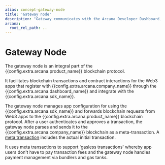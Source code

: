 ```yaml
---
alias: concept-gateway-node
title: 'Gateway node'
description: "Gateway communicates with the Arcana Developer Dashboard, the ADKG subsystem and the blockchain. Developers don't interact with it directly."
arcana:
  root_rel_path: ..
---
```


# Gateway Node

The gateway node is an integral part of the {{config.extra.arcana.product_name}} blockchain protocol. 

It facilitates blockchain transactions and contract interactions for the Web3 apps that register with {{config.extra.arcana.company_name}} through the {{config.extra.arcana.dashboard_name}} and integrate with the {{config.extra.arcana.sdk_name}}. 

The gateway node manages app configuration for using the {{config.extra.arcana.sdk_name}} and forwards blockchain requests from Web3 apps to the {{config.extra.arcana.product_name}} blockchain protocol. After a user authenticates and approves a transaction, the gateway node parses and sends it to the {{config.extra.arcana.company_name}} blockchain as a meta-transaction. A [meta transaction](http://www.arcana.network/blog/a-quick-guide-to-understand-meta-transactions) includes the actual initial transaction.

It uses meta transactions to support 'gasless transactions' whereby app users don't have to pay transaction fees and the gateway node handles payment management via bundlers and gas tanks.
